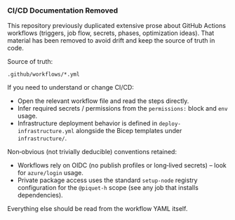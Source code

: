 ### CI/CD Documentation Removed

This repository previously duplicated extensive prose about GitHub Actions workflows (triggers, job flow, secrets, phases, optimization ideas). That material has been removed to avoid drift and keep the source of truth in code.

Source of truth:

```
.github/workflows/*.yml
```

If you need to understand or change CI/CD:

-   Open the relevant workflow file and read the steps directly.
-   Infer required secrets / permissions from the `permissions:` block and `env` usage.
-   Infrastructure deployment behavior is defined in `deploy-infrastructure.yml` alongside the Bicep templates under `infrastructure/`.

Non‑obvious (not trivially deducible) conventions retained:

-   Workflows rely on OIDC (no publish profiles or long‑lived secrets) – look for `azure/login` usage.
-   Private package access uses the standard `setup-node` registry configuration for the `@piquet-h` scope (see any job that installs dependencies).

Everything else should be read from the workflow YAML itself.
